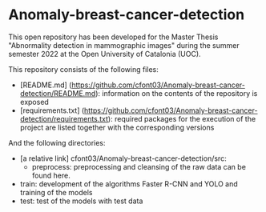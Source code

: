 # Anomaly-breast-cancer-detection

This open repository has been developed for the Master Thesis "Abnormality detection in mammographic images" during the summer semester 2022 at the Open University of Catalonia (UOC). 

This repository consists of the following files:
* [README.md] (https://github.com/cfont03/Anomaly-breast-cancer-detection/README.md): information on the contents of the repository is exposed
* [requirements.txt] (https://github.com/cfont03/Anomaly-breast-cancer-detection/requirements.txt): required packages for the execution of the project are listed together with the corresponding versions

And the following directories:
* [a relative link] cfont03/Anomaly-breast-cancer-detection/src: 
    * preprocess: preprocessing and cleansing of the raw data can be found here. 
* train: development of the algorithms Faster R-CNN and YOLO and training of the models
* test: test of the models with test data
